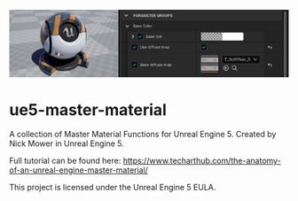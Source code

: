 ![](master-material-banner.jpg)
# ue5-master-material
A collection of Master Material Functions for Unreal Engine 5. Created by Nick Mower in Unreal Engine 5.

Full tutorial can be found here: https://www.techarthub.com/the-anatomy-of-an-unreal-engine-master-material/

This project is licensed under the Unreal Engine 5 EULA.